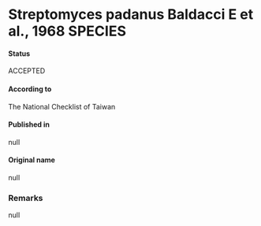 Streptomyces padanus Baldacci E et al., 1968 SPECIES
=======

#### Status
ACCEPTED

#### According to
The National Checklist of Taiwan

#### Published in
null

#### Original name
null

### Remarks
null